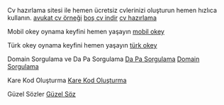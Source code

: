 Cv hazırlama sitesi ile hemen ücretsiz cvlerinizi oluşturun hemen hızlıca kullanın.
<a href="https://www.cvhazirlama.net/avukat-cv-ornegi.html" title="avukat cv örnekleri">avukat cv örneği</a>
<a href="https://www.cvhazirlama.net/bos-cv-indir.html" title="boş cv örneği">boş cv indir</a>
<a href="https://www.cvhazirlama.net" title="cv hazırlama">cv hazırlama</a>

Mobil okey oynama keyfini hemen yaşayın
<a href="https://www.mobilokey.net" title="mobil okey">mobil okey</a>

Türk okey oynama keyfini hemen yaşayın
<a href="https://www.turkokey.net" title="türk okey">türk okey</a>

Domain Sorgulama ve Da Pa Sorgulama
<a href="https://www.dapacheck.com" title="da pa sorgulama">Da Pa Sorgulama</a>
<a href="https://www.dapacheck.com/whois" title="domain whois">Domain Sorgulama</a>

Kare Kod Oluşturma
<a href="https://www.kodolustur.com" title="kare kod oluşturma">Kare Kod Oluşturma</a>

Güzel Sözler
<a href="https://www.guzelsoz.net" title="güzel söz">Güzel Söz</a>
